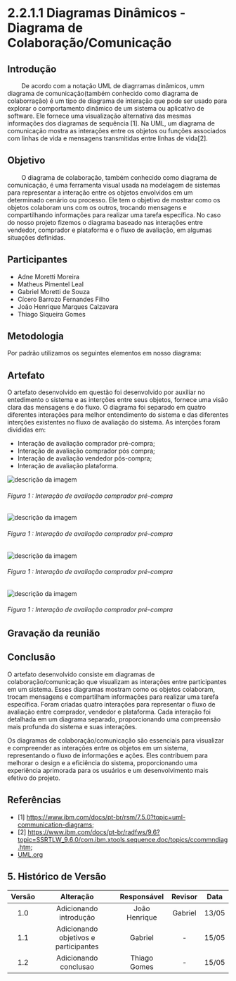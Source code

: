 # 2.2.1.1 Diagramas Dinâmicos - Diagrama de Colaboração/Comunicação

## Introdução
&emsp;&emsp; De acordo com a notação UML de diagrramas dinâmicos, umm diagrama de comunicação(também conhecido como diagrama de colaborração) é um tipo de diagrama
de interação que pode ser usado para explorar o comportamento dinâmico de um sistema ou aplicativo de software. Ele fornece uma visualização alternativa das mesmas informações dos diagramas de sequência [1]. 
Na UML, um diagrama de comunicação mostra as interações entre os objetos ou funções associados com linhas de vida e mensagens transmitidas entre linhas de vida[2].

## Objetivo 

&emsp;&emsp; O diagrama de colaboração, também conhecido como diagrama de comunicação, é uma ferramenta visual usada na modelagem de sistemas para representar a interação entre os objetos envolvidos em um determinado cenário ou processo. Ele tem o objetivo de mostrar como os objetos colaboram uns com os outros, trocando mensagens e compartilhando informações para realizar uma tarefa específica. No caso do nosso projeto fizemos o diagrama baseado nas interações entre vendedor, comprador e plataforma e o fluxo de avaliação, em algumas situações definidas.

## Participantes
- Adne Moretti Moreira
- Matheus Pimentel Leal
- Gabriel Moretti de Souza
- Cícero Barrozo Fernandes Filho
- João Henrique Marques Calzavara
- Thiago Siqueira Gomes

## Metodologia

Por padrão utilizamos os seguintes elementos em nosso diagrama:

## Artefato

O artefato desenvolvido em questão foi desenvolvido por auxiliar no entedimento o sistema e as interções entre seus objetos, fornece uma visão clara das mensagens e do fluxo. 
O diagrama foi separado em quatro diferentes interações para melhor entendimento do sistema e das diferentes interções existentes no fluxo de avaliação do sistema. As interções foram divididas em: 
- Interação de avaliação comprador pré-compra;
- Interação de avaliação comprador pós compra;
- Interação de avaliação vendedor pós-compra;
- Interação de avaliação plataforma. 

<div style="display: center; align-items: center;">
  <img src="Assets/diagramas/Colaboracao1" alt="descrição da imagem" style="margin-right: 20px;"/>
  <div style="flex-grow: 1;">
    <h6 style="text-align: flex;">
    Figura 1 : Interação de avaliação comprador pré-compra
    </h6>
  </div>
</div>

<div style="display: center; align-items: center;">
  <img src="Assets/diagramas/Colaboracao2" alt="descrição da imagem" style="margin-right: 20px;"/>
  <div style="flex-grow: 1;">
    <h6 style="text-align: flex;">
    Figura 1 : Interação de avaliação comprador pré-compra
    </h6>
  </div>
</div>

<div style="display: center; align-items: center;">
  <img src="Assets/diagramas/Colaboracao3" alt="descrição da imagem" style="margin-right: 20px;"/>
  <div style="flex-grow: 1;">
    <h6 style="text-align: flex;">
    Figura 1 : Interação de avaliação comprador pré-compra
    </h6>
  </div>
</div>

<div style="display: center; align-items: center;">
  <img src="Assets/diagramas/Colaboracao4" alt="descrição da imagem" style="margin-right: 20px;"/>
  <div style="flex-grow: 1;">
    <h6 style="text-align: flex;">
    Figura 1 : Interação de avaliação comprador pré-compra
    </h6>
  </div>
</div>

## Gravação da reunião

## Conclusão
O artefato desenvolvido consiste em diagramas de colaboração/comunicação que visualizam as interações entre participantes em um sistema. Esses diagramas mostram como os objetos colaboram, trocam mensagens e compartilham informações para realizar uma tarefa específica. Foram criadas quatro interações para representar o fluxo de avaliação entre comprador, vendedor e plataforma. Cada interação foi detalhada em um diagrama separado, proporcionando uma compreensão mais profunda do sistema e suas interações.

Os diagramas de colaboração/comunicação são essenciais para visualizar e compreender as interações entre os objetos em um sistema, representando o fluxo de informações e ações. Eles contribuem para melhorar o design e a eficiência do sistema, proporcionando uma experiência aprimorada para os usuários e um desenvolvimento mais efetivo do projeto.



## Referências

- [1] https://www.ibm.com/docs/pt-br/rsm/7.5.0?topic=uml-communication-diagrams;
- [2] https://www.ibm.com/docs/pt-br/radfws/9.6?topic=SSRTLW_9.6.0/com.ibm.xtools.sequence.doc/topics/ccommndiag.htm;
- [UML.org](https://www.uml.org/what-is-uml.htm)

## 5. Histórico de Versão

| Versão |       Alteração        |  Responsável  | Revisor | Data  |
| :----: | :--------------------: | :-----------: | :-----: | :---: |
|  1.0   | Adicionando introdução | João Henrique |    Gabriel    | 13/05 |
|  1.1   | Adicionando objetivos e participantes | Gabriel |    -    | 15/05 |
|  1.2   | Adicionando conclusao | Thiago Gomes |    -    | 15/05 |

